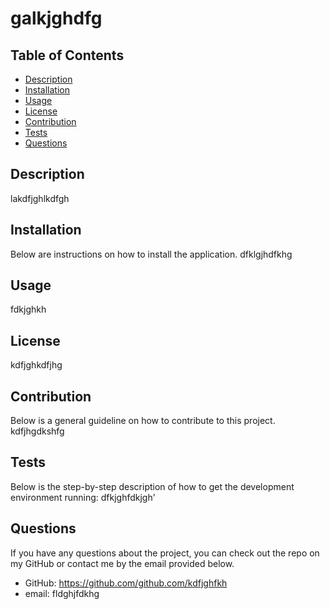 
  # galkjghdfg

  ## Table of Contents
  - [Description](#description)
  - [Installation](#installation)
  - [Usage](#usage)
  - [License](#license)
  - [Contribution](#contribution)
  - [Tests](#tests)
  - [Questions](#questions)

  ## Description
  lakdfjghlkdfgh

  ## Installation
  Below are instructions on how to install the application.
  dfklgjhdfkhg

  ## Usage
  fdkjghkh

  ## License
  kdfjghkdfjhg

  ## Contribution
  Below is a general guideline on how to contribute to this project.
  kdfjhgdkshfg

  ## Tests
  Below is the step-by-step description of how to get the development environment running:
  dfkjghfdkjgh'

  ## Questions
  If you have any questions about the project, you can check out the repo on my GitHub or contact me by the email provided below.
  - GitHub: https://github.com/github.com/kdfjghfkh
  - email: fldghjfdkhg

